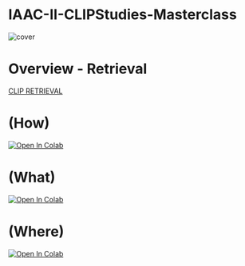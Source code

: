 # IAAC-II-CLIPStudies-Masterclass
![cover](https://github.com/neriiacopo/IAAC-II-CLIPStudies-Masterclass/assets/50297074/c0b02c0f-676b-410d-b6e5-3c7866632c27)

# Overview - Retrieval
[CLIP RETRIEVAL](https://rom1504.github.io/clip-retrieval/?back=https%3A%2F%2Fknn.laion.ai&index=laion5B-H-14&useMclip=false)

# (How)
[![Open In Colab](https://colab.research.google.com/assets/colab-badge.svg)](
https://colab.research.google.com/github/neriiacopo/IAAC-II-CLIPStudies-Masterclass/blob/main/IAACII_CLIP_Studies_ZeroShot_Classification.ipynb)

# (What)
[![Open In Colab](https://img.shields.io/badge/%F0%9F%A4%97%20Hugging%20Face-Spaces-blue)](
https://huggingface.co/spaces/kellyxiaowei/OWL-ViT)

# (Where)
[![Open In Colab](https://colab.research.google.com/assets/colab-badge.svg)](
https://colab.research.google.com/github/neriiacopo/IAAC-II-CLIPStudies-Masterclass/blob/main/IAACII_CLIP_Studies_Attention_Map.ipynb)
